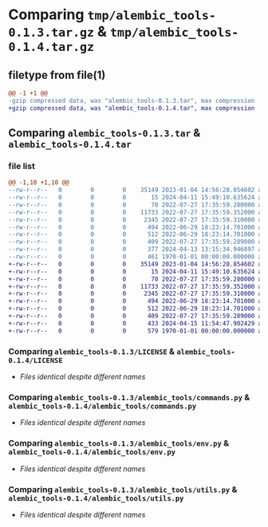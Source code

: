 # Comparing `tmp/alembic_tools-0.1.3.tar.gz` & `tmp/alembic_tools-0.1.4.tar.gz`

## filetype from file(1)

```diff
@@ -1 +1 @@
-gzip compressed data, was "alembic_tools-0.1.3.tar", max compression
+gzip compressed data, was "alembic_tools-0.1.4.tar", max compression
```

## Comparing `alembic_tools-0.1.3.tar` & `alembic_tools-0.1.4.tar`

### file list

```diff
@@ -1,10 +1,10 @@
--rw-r--r--   0        0        0    35149 2023-01-04 14:56:28.854602 alembic_tools-0.1.3/LICENSE
--rw-r--r--   0        0        0       15 2024-04-11 15:49:10.635624 alembic_tools-0.1.3/README.md
--rw-r--r--   0        0        0       70 2022-07-27 17:35:59.280000 alembic_tools-0.1.3/alembic_tools/__init__.py
--rw-r--r--   0        0        0    11733 2022-07-27 17:35:59.352000 alembic_tools-0.1.3/alembic_tools/commands.py
--rw-r--r--   0        0        0     2345 2022-07-27 17:35:59.310000 alembic_tools-0.1.3/alembic_tools/env.py
--rw-r--r--   0        0        0      494 2022-06-29 18:23:14.701000 alembic_tools-0.1.3/alembic_tools/script.py.mako
--rw-r--r--   0        0        0      512 2022-06-29 18:23:14.701000 alembic_tools-0.1.3/alembic_tools/utils.py
--rw-r--r--   0        0        0      409 2022-07-27 17:35:59.289000 alembic_tools-0.1.3/alembic_tools/version.py
--rw-r--r--   0        0        0      377 2024-04-13 13:15:34.946897 alembic_tools-0.1.3/pyproject.toml
--rw-r--r--   0        0        0      461 1970-01-01 00:00:00.000000 alembic_tools-0.1.3/PKG-INFO
+-rw-r--r--   0        0        0    35149 2023-01-04 14:56:28.854602 alembic_tools-0.1.4/LICENSE
+-rw-r--r--   0        0        0       15 2024-04-11 15:49:10.635624 alembic_tools-0.1.4/README.md
+-rw-r--r--   0        0        0       70 2022-07-27 17:35:59.280000 alembic_tools-0.1.4/alembic_tools/__init__.py
+-rw-r--r--   0        0        0    11733 2022-07-27 17:35:59.352000 alembic_tools-0.1.4/alembic_tools/commands.py
+-rw-r--r--   0        0        0     2345 2022-07-27 17:35:59.310000 alembic_tools-0.1.4/alembic_tools/env.py
+-rw-r--r--   0        0        0      494 2022-06-29 18:23:14.701000 alembic_tools-0.1.4/alembic_tools/script.py.mako
+-rw-r--r--   0        0        0      512 2022-06-29 18:23:14.701000 alembic_tools-0.1.4/alembic_tools/utils.py
+-rw-r--r--   0        0        0      409 2022-07-27 17:35:59.289000 alembic_tools-0.1.4/alembic_tools/version.py
+-rw-r--r--   0        0        0      433 2024-04-15 11:54:47.902429 alembic_tools-0.1.4/pyproject.toml
+-rw-r--r--   0        0        0      579 1970-01-01 00:00:00.000000 alembic_tools-0.1.4/PKG-INFO
```

### Comparing `alembic_tools-0.1.3/LICENSE` & `alembic_tools-0.1.4/LICENSE`

 * *Files identical despite different names*

### Comparing `alembic_tools-0.1.3/alembic_tools/commands.py` & `alembic_tools-0.1.4/alembic_tools/commands.py`

 * *Files identical despite different names*

### Comparing `alembic_tools-0.1.3/alembic_tools/env.py` & `alembic_tools-0.1.4/alembic_tools/env.py`

 * *Files identical despite different names*

### Comparing `alembic_tools-0.1.3/alembic_tools/utils.py` & `alembic_tools-0.1.4/alembic_tools/utils.py`

 * *Files identical despite different names*

